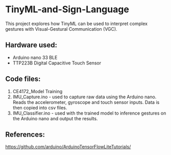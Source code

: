 # TinyML-and-Sign-Language
This project explores how TinyML can be used to interpret complex gestures with Visual-Gestural Communication (VGC).

## Hardware used:
  - Arduino nano 33 BLE
  - TTP223B Digital Capacitive Touch Sensor

## Code files:
  1. CE4172_Model Training
  2. IMU_Capture.ino - used to capture raw data using the Arduino nano. Reads the accelerometer, gyroscope and touch sensor inputs. Data is then copied into csv files.
  3. IMU_Classifier.ino - used with the trained model to inference gestures on the Arduino nano and output the results.

## References:
  https://github.com/arduino/ArduinoTensorFlowLiteTutorials/

